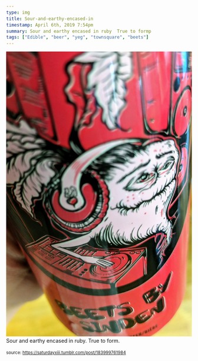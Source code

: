 ```yaml
---
type: img
title: Sour-and-earthy-encased-in
timestamp: April 6th, 2019 7:54pm
summary: Sour and earthy encased in ruby  True to formp 
tags: ["Edible", "beer", "yeg", "townsquare", "beets"]
---
```

<img src="../media/183999761984.jpg"/>
                                                                                          <div class="caption">
Sour and earthy encased in ruby.  True to form.
 
                                    
                
                
                
                
                                
<small>source: https://saturdayxiii.tumblr.com/post/183999761984</small>